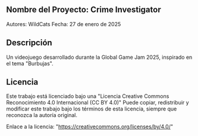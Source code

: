 ## Nombre del Proyecto: Crime Investigator

Autores: WildCats
Fecha: 27 de enero de 2025  

## Descripción  
Un videojuego desarrollado durante la Global Game Jam 2025, inspirado en el tema "Burbujas".  

## Licencia  
Este trabajo está licenciado bajo una "Licencia Creative Commons Reconocimiento 4.0 Internacional (CC BY 4.0)"
Puede copiar, redistribuir y modificar este trabajo bajo los términos de esta licencia, siempre que reconozca la autoría original.  

Enlace a la licencia: "https://creativecommons.org/licenses/by/4.0/"